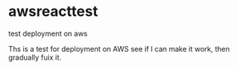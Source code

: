 # awsreacttest
test deployment on aws

Ths is a test for deployment  on AWS see if I can make it work, then gradually fuix it. 
